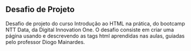 ## Desafio de Projeto

Desafio de projeto do curso Introdução ao HTML na prática, do bootcamp NTT Data, da Digital Innovation One.
O desafio consiste em criar uma página usando e descrevendo as tags html aprendidas nas aulas, guiadas pelo professor Diogo Mainardes.
